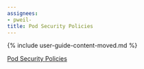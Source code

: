 ```yaml
---
assignees:
- pweil-
title: Pod Security Policies
---
```


{% include user-guide-content-moved.md %}

[Pod Security Policies](/docs/concepts/policy/pod-security-policy/)

